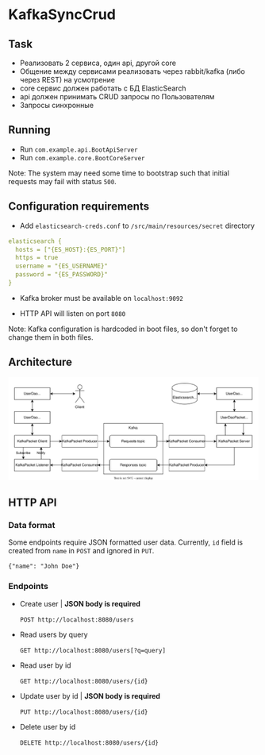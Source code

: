 # KafkaSyncCrud
## Task
- Реализовать 2 сервиса, один api, другой core
- Общение между сервисами реализовать через rabbit/kafka (либо через REST) на усмотрение
- core сервис должен работать с БД ElasticSearch
- api должен принимать CRUD запросы по Пользователям
- Запросы синхронные

## Running
- Run `com.example.api.BootApiServer`
- Run `com.example.core.BootCoreServer`

Note: The system may need some time to bootstrap such that initial requests may fail with status `500`.

## Configuration requirements
- Add `elasticsearch-creds.conf` to `/src/main/resources/secret` directory

```yaml
elasticsearch {
  hosts = ["{ES_HOST}:{ES_PORT}"]
  https = true
  username = "{ES_USERNAME}"
  password = "{ES_PASSWORD}"
}
```

- Kafka broker must be available on `localhost:9092`

- HTTP API will listen on port `8080`

Note: Kafka configuration is hardcoded in boot files, 
so don't forget to change them in both files.

## Architecture
![Architecture][arch_image]

## HTTP API
### Data format
Some endpoints require JSON formatted user data.
Currently, `id` field is created from `name` in `POST` and ignored in `PUT`.
```
{"name": "John Doe"}
```

### Endpoints
- Create user | **JSON body is required**

  `POST http://localhost:8080/users`

- Read users by query
  
  `GET http://localhost:8080/users[?q=query]`

- Read user by id

  `GET http://localhost:8080/users/{id}`

- Update user by id | **JSON body is required**

  `PUT http://localhost:8080/users/{id}`

- Delete user by id

  `DELETE http://localhost:8080/users/{id}`

[arch_image]: assets/arch.svg